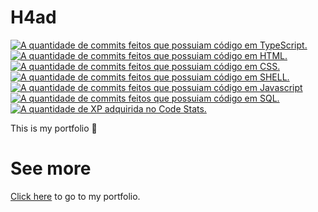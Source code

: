 # H4ad
<a href="https://sourcerer.io/h4ad"><img src="https://img.shields.io/badge/TypeScript-1455%20commits-orange.svg" alt="A quantidade de commits feitos que possuiam código em TypeScript."></a>
<a href="https://sourcerer.io/h4ad"><img src="https://img.shields.io/badge/HTML-1219%20commits-orange.svg" alt="A quantidade de commits feitos que possuiam código em HTML."></a>
<a href="https://sourcerer.io/h4ad"><img src="https://img.shields.io/badge/CSS-1184%20commits-orange.svg" alt="A quantidade de commits feitos que possuiam código em CSS."></a>
<a href="https://sourcerer.io/h4ad"><img src="https://img.shields.io/badge/Shell-489%20commits-orange.svg" alt="A quantidade de commits feitos que possuiam código em SHELL."></a>
<a href="https://sourcerer.io/h4ad"><img src="https://img.shields.io/badge/JavaScript-245%20commits-orange.svg" alt="A quantidade de commits feitos que possuiam código em Javascript"></a>
<a href="https://sourcerer.io/h4ad"><img src="https://img.shields.io/badge/SQL-39%20commits-orange.svg" alt="A quantidade de commits feitos que possuiam código em SQL."></a>
<a href="https://codestats.net/users/H4ad"><img src="https://img.shields.io/badge/dynamic/json?color=success&label=Code%20Stats&query=total_xp&suffix=%20XP&url=https%3A%2F%2Fcodestats.net%2Fapi%2Fusers%2Fh4ad" alt="A quantidade de XP adquirida no Code Stats."></a>

This is my portfolio :rocket:

# See more

[Click here](https://viniciusl.com.br/) to go to my portfolio.